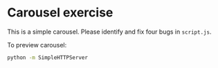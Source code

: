 Carousel exercise
=================

This is a simple carousel. Please identify and fix four bugs in `script.js`.

To preview carousel:
```bash
python -m SimpleHTTPServer
```
